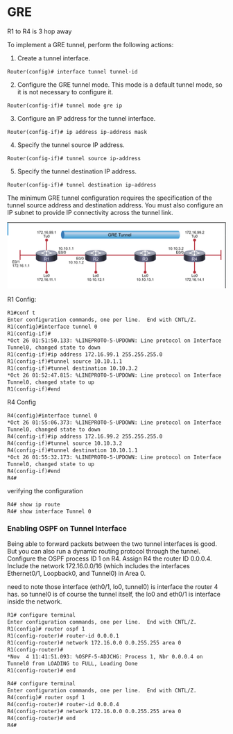 # GRE

R1 to R4 is 3 hop away

To implement a GRE tunnel, perform the following actions:
1. Create a tunnel interface.
```
Router(config)# interface tunnel tunnel-id
```
2. Configure the GRE tunnel mode. This mode is a default tunnel mode, so it is not necessary to configure it.
```
Router(config-if)# tunnel mode gre ip
```
3. Configure an IP address for the tunnel interface.
```
Router(config-if)# ip address ip-address mask
```
4. Specify the tunnel source IP address.
```
Router(config-if)# tunnel source ip-address
```
5. Specify the tunnel destination IP address.
```
Router(config-if)# tunnel destination ip-address
```

The minimum GRE tunnel configuration requires the specification of the tunnel source address and destination address. You must also configure an IP subnet to provide IP connectivity across the tunnel link.

![Creating a VLAN](https://raw.githubusercontent.com/deliawolf/GRE/main/Screenshot%202023-10-26%20at%2009.09.58.png)


R1 Config:
```
R1#conf t
Enter configuration commands, one per line.  End with CNTL/Z.
R1(config)#interface tunnel 0
R1(config-if)#
*Oct 26 01:51:50.133: %LINEPROTO-5-UPDOWN: Line protocol on Interface Tunnel0, changed state to down
R1(config-if)#ip address 172.16.99.1 255.255.255.0
R1(config-if)#tunnel source 10.10.1.1
R1(config-if)#tunnel destination 10.10.3.2
*Oct 26 01:52:47.815: %LINEPROTO-5-UPDOWN: Line protocol on Interface Tunnel0, changed state to up
R1(config-if)#end
```
R4 Config
```
R4(config)#interface tunnel 0
*Oct 26 01:55:06.373: %LINEPROTO-5-UPDOWN: Line protocol on Interface Tunnel0, changed state to down
R4(config-if)#ip address 172.16.99.2 255.255.255.0
R4(config-if)#tunnel source 10.10.3.2
R4(config-if)#tunnel destination 10.10.1.1
*Oct 26 01:55:32.173: %LINEPROTO-5-UPDOWN: Line protocol on Interface Tunnel0, changed state to up
R4(config-if)#end
R4#
```

verifying the configuration
```
R4# show ip route
R4# show interface Tunnel 0
```

### Enabling OSPF on Tunnel Interface

Being able to forward packets between the two tunnel interfaces is good. But you can also run a dynamic routing protocol through the tunnel. Configure the OSPF process ID 1 on R4. Assign R4 the router ID 0.0.0.4. Include the network 172.16.0.0/16 (which includes the interfaces Ethernet0/1, Loopback0, and Tunnel0) in Area 0.

need to note those interface (eth0/1, lo0, tunnel0) is interface the router 4 has. so tunnel0 is of course the tunnel itself, the lo0 and eth0/1 is interface inside the network.

```
R1# configure terminal
Enter configuration commands, one per line.  End with CNTL/Z.
R1(config)# router ospf 1
R1(config-router)# router-id 0.0.0.1
R1(config-router)# network 172.16.0.0 0.0.255.255 area 0
R1(config-router)#
*Nov  4 11:41:51.093: %OSPF-5-ADJCHG: Process 1, Nbr 0.0.0.4 on Tunnel0 from LOADING to FULL, Loading Done
R1(config-router)# end
```

```
R4# configure terminal
Enter configuration commands, one per line.  End with CNTL/Z.
R4(config)# router ospf 1
R4(config-router)# router-id 0.0.0.4
R4(config-router)# network 172.16.0.0 0.0.255.255 area 0
R4(config-router)# end
R4#
```
